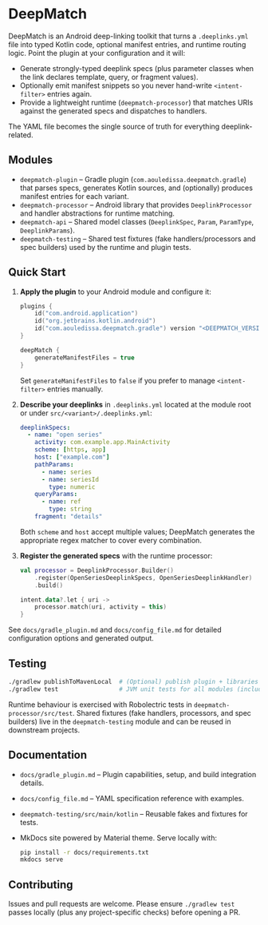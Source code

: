 # DeepMatch

DeepMatch is an Android deep-linking toolkit that turns a `.deeplinks.yml` file into typed Kotlin
code, optional manifest entries, and runtime routing logic. Point the plugin at your configuration
and it will:

- Generate strongly-typed deeplink specs (plus parameter classes when the link declares template,
  query, or fragment values).
- Optionally emit manifest snippets so you never hand-write `<intent-filter>` entries again.
- Provide a lightweight runtime (`deepmatch-processor`) that matches URIs against the generated
  specs and dispatches to handlers.

The YAML file becomes the single source of truth for everything deeplink-related.

## Modules

- `deepmatch-plugin` – Gradle plugin (`com.aouledissa.deepmatch.gradle`) that parses specs,
  generates Kotlin sources, and (optionally) produces manifest entries for each variant.
- `deepmatch-processor` – Android library that provides `DeeplinkProcessor` and handler abstractions
  for runtime matching.
- `deepmatch-api` – Shared model classes (`DeeplinkSpec`, `Param`, `ParamType`, `DeeplinkParams`).
- `deepmatch-testing` – Shared test fixtures (fake handlers/processors and spec builders) used by
  the runtime and plugin tests.

## Quick Start

1. **Apply the plugin** to your Android module and configure it:

   ```kotlin
   plugins {
       id("com.android.application")
       id("org.jetbrains.kotlin.android")
       id("com.aouledissa.deepmatch.gradle") version "<DEEPMATCH_VERSION>"
   }

   deepMatch {
       generateManifestFiles = true
   }
   ```

   Set `generateManifestFiles` to `false` if you prefer to manage `<intent-filter>` entries
   manually.

2. **Describe your deeplinks** in `.deeplinks.yml` located at the module root or under
   `src/<variant>/.deeplinks.yml`:

   ```yaml
   deeplinkSpecs:
     - name: "open series"
       activity: com.example.app.MainActivity
       scheme: [https, app]
       host: ["example.com"]
       pathParams:
         - name: series
         - name: seriesId
           type: numeric
       queryParams:
         - name: ref
           type: string
       fragment: "details"
   ```

   Both `scheme` and `host` accept multiple values; DeepMatch generates the appropriate regex
   matcher to cover every combination.

3. **Register the generated specs** with the runtime processor:

   ```kotlin
   val processor = DeeplinkProcessor.Builder()
       .register(OpenSeriesDeeplinkSpecs, OpenSeriesDeeplinkHandler)
       .build()

   intent.data?.let { uri ->
       processor.match(uri, activity = this)
   }
   ```

See `docs/gradle_plugin.md` and `docs/config_file.md` for detailed configuration options and
generated output.

## Testing

```bash
./gradlew publishToMavenLocal  # (Optional) publish plugin + libraries to ~/.m2 for downstream testing
./gradlew test                 # JVM unit tests for all modules (includes Robolectric coverage)
```

Runtime behaviour is exercised with Robolectric tests in `deepmatch-processor/src/test`. Shared
fixtures (fake handlers, processors, and spec builders) live in the `deepmatch-testing` module and
can be reused in downstream projects.

## Documentation

- `docs/gradle_plugin.md` – Plugin capabilities, setup, and build integration details.
- `docs/config_file.md` – YAML specification reference with examples.
- `deepmatch-testing/src/main/kotlin` – Reusable fakes and fixtures for tests.
- MkDocs site powered by Material theme. Serve locally with:

  ```bash
  pip install -r docs/requirements.txt
  mkdocs serve
  ```

## Contributing

Issues and pull requests are welcome. Please ensure `./gradlew test` passes locally (plus any
project-specific checks) before opening a PR.
